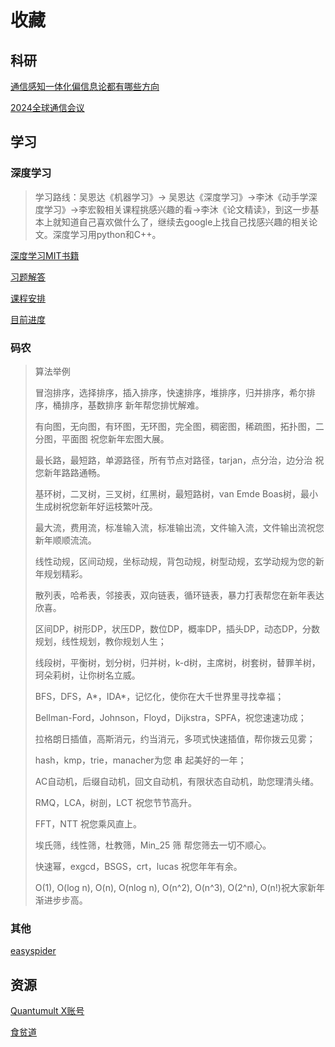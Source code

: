 # 收藏

## 科研

[通信感知一体化偏信息论都有哪些方向](https://www.zhihu.com/question/3203612397/answer/24797391704?utm_medium=social&utm_psn=1864672369928433667&utm_source=ZHShareTargetIDMore)

[2024全球通信会议](https://edas.info/p31420#top)

## 学习

### 深度学习

> 学习路线：吴恩达《机器学习》-> 吴恩达《深度学习》->李沐《动手学深度学习》->李宏毅相关课程挑感兴趣的看->李沐《论文精读》，到这一步基本上就知道自己喜欢做什么了，继续去google上找自己找感兴趣的相关论文。深度学习用python和C++。

[深度学习MIT书籍](https://www.deeplearningbook.org/)

[习题解答](https://datawhalechina.github.io/d2l-ai-solutions-manual/#/ch04/ch04)

[课程安排](https://courses.d2l.ai/zh-v2/)

[目前进度](https://zh-v2.d2l.ai/chapter_multilayer-perceptrons/mlp.html)

### 码农

> 算法举例
>
> 冒泡排序，选择排序，插入排序，快速排序，堆排序，归并排序，希尔排序，桶排序，基数排序 新年帮您排忧解难。
>
> 有向图，无向图，有环图，无环图，完全图，稠密图，稀疏图，拓扑图，二分图，平面图 祝您新年宏图大展。
>
> 最长路，最短路，单源路径，所有节点对路径，tarjan，点分治，边分治 祝您新年路路通畅。
>
> 基环树，二叉树，三叉树，红黑树，最短路树，van Emde Boas树，最小生成树祝您新年好运枝繁叶茂。
>
> 最大流，费用流，标准输入流，标准输出流，文件输入流，文件输出流祝您新年顺顺流流。
>
> 线性动规，区间动规，坐标动规，背包动规，树型动规，玄学动规为您的新年规划精彩。
>
> 散列表，哈希表，邻接表，双向链表，循环链表，暴力打表帮您在新年表达欣喜。
>
> 区间DP，树形DP，状压DP，数位DP，概率DP，插头DP，动态DP，分数规划，线性规划，教你规划人生；
>
> 线段树，平衡树，划分树，归并树，k-d树，主席树，树套树，替罪羊树，珂朵莉树，让你树名立威。
>
> BFS，DFS，A*，IDA*，记忆化，使你在大千世界里寻找幸福；
>
> Bellman-Ford，Johnson，Floyd，Dijkstra，SPFA，祝您速速功成；
>
> 拉格朗日插值，高斯消元，约当消元，多项式快速插值，帮你拨云见雾；
>
> hash，kmp，trie，manacher为您 串 起美好的一年；
>
> AC自动机，后缀自动机，回文自动机，有限状态自动机，助您理清头绪。
>
> RMQ，LCA，树剖，LCT 祝您节节高升。
>
> FFT，NTT 祝您乘风直上。
>
> 埃氏筛，线性筛，杜教筛，Min_25 筛 帮您筛去一切不顺心。
>
> 快速幂，exgcd，BSGS，crt，lucas 祝您年年有余。
>
> O(1), O(log n), O(n), O(nlog n), O(n^2), O(n^3), O(2^n), O(n!)祝大家新年渐进步步高。

### 其他



[easyspider](https://blog.csdn.net/ihero/article/details/130805504)

## 资源

[Quantumult X账号](https://shenhouyun.com/QuantumultX/)

[食贫道](https://www.alipan.com/s/C8DFhqR3ueW/folder/65ac32ca0bff99a1cf4b4c2ca67a3bf857437eda)
